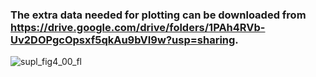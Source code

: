 ### The extra data needed for plotting can be downloaded from https://drive.google.com/drive/folders/1PAh4RVb-Uv2DOPgcOpsxf5qkAu9bVI9w?usp=sharing.



![supl_fig4_00_fl](C:\Users\user\Documents\deepSIBA\article_results\sup_figures\sup_figure_4\supl_fig4_00_fl.png)
